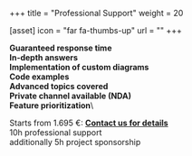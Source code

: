+++
title = "Professional Support"
weight = 20

[asset]
  icon = "far fa-thumbs-up"
  url = ""
+++

**Guaranteed response time**\
**In-depth answers**\
**Implementation of custom diagrams**\
**Code examples**\
**Advanced topics covered**\
**Private channel available (NDA)**\
**Feature prioritization**\

Starts from 1.695 €: **[Contact us for details](mailto:munich@eclipsesource.com)**\
10h professional support\
additionally 5h project sponsorship